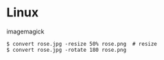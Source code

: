 # Linux
imagemagick

    $ convert rose.jpg -resize 50% rose.png  # resize
    $ convert rose.jpg -rotate 180 rose.png     
